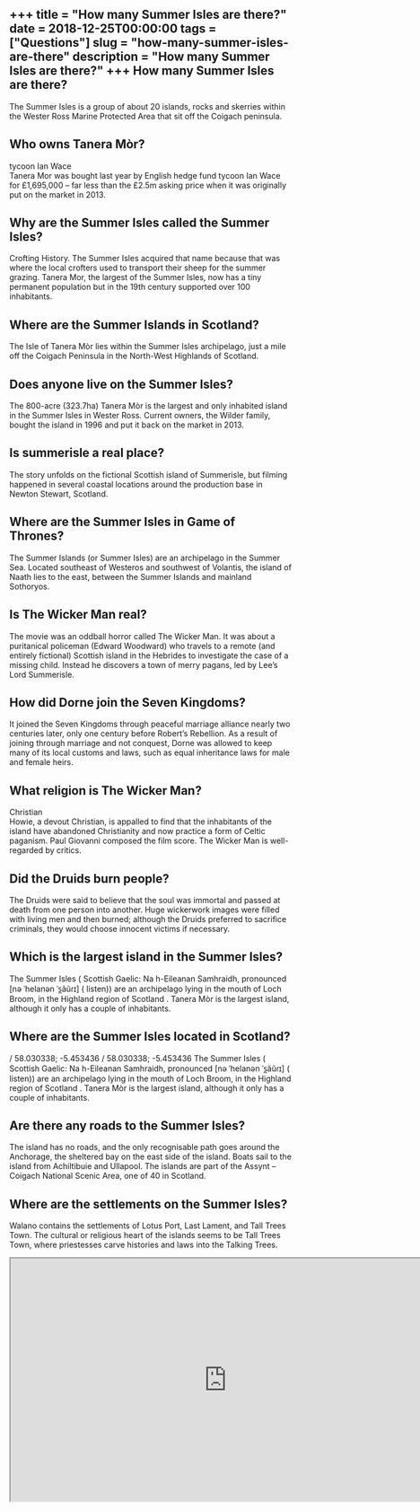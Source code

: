 +++
title = "How many Summer Isles are there?"
date = 2018-12-25T00:00:00
tags = ["Questions"]
slug = "how-many-summer-isles-are-there"
description = "How many Summer Isles are there?"
+++
How many Summer Isles are there?
--------------------------------

The Summer Isles is a group of about 20 islands, rocks and skerries within the Wester Ross Marine Protected Area that sit off the Coigach peninsula.

Who owns Tanera Mòr?
--------------------

tycoon Ian Wace  
Tanera Mor was bought last year by English hedge fund tycoon Ian Wace for £1,695,000 – far less than the £2.5m asking price when it was originally put on the market in 2013.

Why are the Summer Isles called the Summer Isles?
-------------------------------------------------

Crofting History. The Summer Isles acquired that name because that was where the local crofters used to transport their sheep for the summer grazing. Tanera Mor, the largest of the Summer Isles, now has a tiny permanent population but in the 19th century supported over 100 inhabitants.

Where are the Summer Islands in Scotland?
-----------------------------------------

The Isle of Tanera Mòr lies within the Summer Isles archipelago, just a mile off the Coigach Peninsula in the North-West Highlands of Scotland.

Does anyone live on the Summer Isles?
-------------------------------------

The 800-acre (323.7ha) Tanera Mòr is the largest and only inhabited island in the Summer Isles in Wester Ross. Current owners, the Wilder family, bought the island in 1996 and put it back on the market in 2013.

Is summerisle a real place?
---------------------------

The story unfolds on the fictional Scottish island of Summerisle, but filming happened in several coastal locations around the production base in Newton Stewart, Scotland.

Where are the Summer Isles in Game of Thrones?
----------------------------------------------

The Summer Islands (or Summer Isles) are an archipelago in the Summer Sea. Located southeast of Westeros and southwest of Volantis, the island of Naath lies to the east, between the Summer Islands and mainland Sothoryos.

Is The Wicker Man real?
-----------------------

The movie was an oddball horror called The Wicker Man. It was about a puritanical policeman (Edward Woodward) who travels to a remote (and entirely fictional) Scottish island in the Hebrides to investigate the case of a missing child. Instead he discovers a town of merry pagans, led by Lee’s Lord Summerisle.

How did Dorne join the Seven Kingdoms?
--------------------------------------

It joined the Seven Kingdoms through peaceful marriage alliance nearly two centuries later, only one century before Robert’s Rebellion. As a result of joining through marriage and not conquest, Dorne was allowed to keep many of its local customs and laws, such as equal inheritance laws for male and female heirs.

What religion is The Wicker Man?
--------------------------------

Christian  
Howie, a devout Christian, is appalled to find that the inhabitants of the island have abandoned Christianity and now practice a form of Celtic paganism. Paul Giovanni composed the film score. The Wicker Man is well-regarded by critics.

Did the Druids burn people?
---------------------------

The Druids were said to believe that the soul was immortal and passed at death from one person into another. Huge wickerwork images were filled with living men and then burned; although the Druids preferred to sacrifice criminals, they would choose innocent victims if necessary.

Which is the largest island in the Summer Isles?
------------------------------------------------

The Summer Isles ( Scottish Gaelic: Na h-Eileanan Samhraidh, pronounced \[nə ˈhelanən ˈs̪ãũɾɪ\] ( listen)) are an archipelago lying in the mouth of Loch Broom, in the Highland region of Scotland . Tanera Mòr is the largest island, although it only has a couple of inhabitants.

Where are the Summer Isles located in Scotland?
-----------------------------------------------

/ 58.030338; -5.453436 / 58.030338; -5.453436 The Summer Isles ( Scottish Gaelic: Na h-Eileanan Samhraidh, pronounced \[nə ˈhelanən ˈs̪ãũɾɪ\] ( listen)) are an archipelago lying in the mouth of Loch Broom, in the Highland region of Scotland . Tanera Mòr is the largest island, although it only has a couple of inhabitants.

Are there any roads to the Summer Isles?
----------------------------------------

The island has no roads, and the only recognisable path goes around the Anchorage, the sheltered bay on the east side of the island. Boats sail to the island from Achiltibuie and Ullapool. The islands are part of the Assynt – Coigach National Scenic Area, one of 40 in Scotland.

Where are the settlements on the Summer Isles?
----------------------------------------------

Walano contains the settlements of Lotus Port, Last Lament, and Tall Trees Town. The cultural or religious heart of the islands seems to be Tall Trees Town, where priestesses carve histories and laws into the Talking Trees.

<iframe allow="accelerometer; autoplay; clipboard-write; encrypted-media; gyroscope; picture-in-picture" allowfullscreen="" class="__youtube_prefs__  epyt-is-override  no-lazyload" data-no-lazy="1" data-origheight="433" data-origwidth="770" data-skipgform_ajax_framebjll="" height="433" id="_ytid_18996" loading="lazy" src="https://www.youtube.com/embed/Zyw3JVi7enY?enablejsapi=1&autoplay=0&cc_load_policy=0&cc_lang_pref=&iv_load_policy=1&loop=0&modestbranding=0&rel=1&fs=1&playsinline=0&autohide=2&theme=dark&color=red&controls=1&" title="YouTube player" width="770"></iframe>